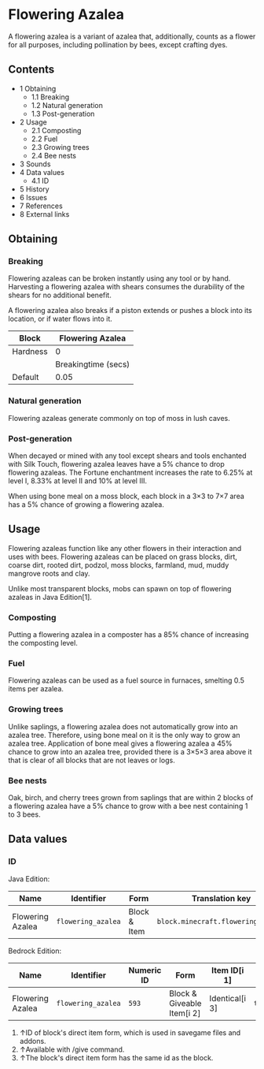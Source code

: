 # Flowering Azalea
A flowering azalea is a variant of azalea that, additionally, counts as a flower for all purposes, including pollination by bees, except crafting dyes.

## Contents
- 1 Obtaining
	- 1.1 Breaking
	- 1.2 Natural generation
	- 1.3 Post-generation
- 2 Usage
	- 2.1 Composting
	- 2.2 Fuel
	- 2.3 Growing trees
	- 2.4 Bee nests
- 3 Sounds
- 4 Data values
	- 4.1 ID
- 5 History
- 6 Issues
- 7 References
- 8 External links

## Obtaining
### Breaking
Flowering azaleas can be broken instantly using any tool or by hand. Harvesting a flowering azalea with shears consumes the durability of the shears for no additional benefit.

A flowering azalea also breaks if a piston extends or pushes a block into its location, or if water flows into it.

| Block    | Flowering Azalea    |
|----------|---------------------|
| Hardness | 0                   |
|          | Breakingtime (secs) |
| Default  | 0.05                |

### Natural generation
Flowering azaleas generate commonly on top of moss in lush caves.


### Post-generation
When decayed or mined with any tool except shears and tools enchanted with Silk Touch, flowering azalea leaves have a 5% chance to drop flowering azaleas. The Fortune enchantment increases the rate to 6.25% at level I, 8.33% at level II and 10% at level III.

When using bone meal on a moss block, each block in a 3×3 to 7×7 area has a 5% chance of growing a flowering azalea.

## Usage
Flowering azaleas function like any other flowers in their interaction and uses with bees. Flowering azaleas can be placed on grass blocks, dirt, coarse dirt, rooted dirt, podzol, moss blocks, farmland, mud, muddy mangrove roots and clay.

Unlike most transparent blocks, mobs can spawn on top of flowering azaleas in Java Edition[1].

### Composting
Putting a flowering azalea in a composter has a 85% chance of increasing the composting level.

### Fuel
Flowering azaleas can be used as a fuel source in furnaces, smelting 0.5 items per azalea.

### Growing trees
Unlike saplings, a flowering azalea does not automatically grow into an azalea tree. Therefore, using bone meal on it is the only way to grow an azalea tree. Application of bone meal gives a flowering azalea a 45% chance to grow into an azalea tree, provided there is a 3×5×3 area above it that is clear of all blocks that are not leaves or logs.

### Bee nests
Oak, birch, and cherry trees grown from saplings that are within 2 blocks of a flowering azalea have a 5% chance to grow with a bee nest containing 1 to 3 bees.

## Data values
### ID
Java Edition:

| Name             | Identifier         | Form         | Translation key                    |
|------------------|--------------------|--------------|------------------------------------|
| Flowering Azalea | `flowering_azalea` | Block & Item | `block.minecraft.flowering_azalea` |

Bedrock Edition:

| Name             | Identifier         | Numeric ID | Form                       | Item ID[i 1]   | Translation key              |
|------------------|--------------------|------------|----------------------------|----------------|------------------------------|
| Flowering Azalea | `flowering_azalea` | `593`      | Block & Giveable Item[i 2] | Identical[i 3] | `tile.flowering_azalea.name` |

1. ↑ID of block's direct item form, which is used in savegame files and addons.
2. ↑Available with /give command.
3. ↑The block's direct item form has the same id as the block.


